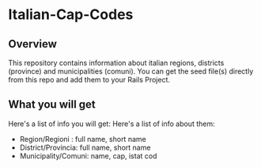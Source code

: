 # Italian-Cap-Codes
 
## Overview
This repository contains information about italian regions, districts (province) and municipalities (comuni).
You can get the seed file(s) directly from this repo and add them to your Rails Project.
## What you will get
Here's a list of info you will get:
Here's a list of info about them:
- Region/Regioni : full name, short name
- District/Provincia: full name, short name
- Municipality/Comuni: name, cap, istat cod